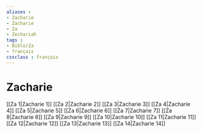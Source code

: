 ```yaml
---
aliases : 
- Zacharie
- Zacharie
- Za
- Zechariah
tags : 
- Bible/Za
- français
cssclass : français
---
```


# Zacharie

[[Za 1|Zacharie 1]]
[[Za 2|Zacharie 2]]
[[Za 3|Zacharie 3]]
[[Za 4|Zacharie 4]]
[[Za 5|Zacharie 5]]
[[Za 6|Zacharie 6]]
[[Za 7|Zacharie 7]]
[[Za 8|Zacharie 8]]
[[Za 9|Zacharie 9]]
[[Za 10|Zacharie 10]]
[[Za 11|Zacharie 11]]
[[Za 12|Zacharie 12]]
[[Za 13|Zacharie 13]]
[[Za 14|Zacharie 14]]
